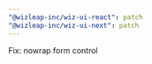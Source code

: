 ```yaml
---
"@wizleap-inc/wiz-ui-react": patch
"@wizleap-inc/wiz-ui-next": patch
---
```


Fix: nowrap form control
